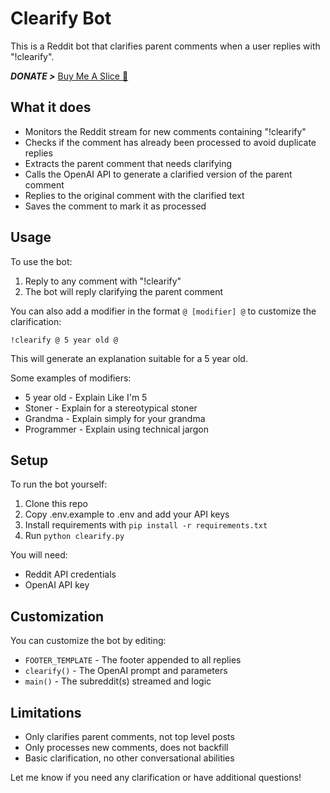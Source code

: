 
# Clearify Bot

This is a Reddit bot that clarifies parent comments when a user replies with "!clearify". 

***DONATE >*** [Buy Me A Slice 🍕](https://www.buymeacoffee.com/sethbang)

## What it does

- Monitors the Reddit stream for new comments containing "!clearify"
- Checks if the comment has already been processed to avoid duplicate replies
- Extracts the parent comment that needs clarifying
- Calls the OpenAI API to generate a clarified version of the parent comment
- Replies to the original comment with the clarified text
- Saves the comment to mark it as processed

## Usage

To use the bot:

1. Reply to any comment with "!clearify"
2. The bot will reply clarifying the parent comment

You can also add a modifier in the format `@ [modifier] @` to customize the clarification:

```
!clearify @ 5 year old @
```

This will generate an explanation suitable for a 5 year old.

Some examples of modifiers:

- 5 year old - Explain Like I'm 5 
- Stoner - Explain for a stereotypical stoner
- Grandma - Explain simply for your grandma
- Programmer - Explain using technical jargon

## Setup

To run the bot yourself:

1. Clone this repo
2. Copy .env.example to .env and add your API keys
3. Install requirements with `pip install -r requirements.txt` 
4. Run `python clearify.py`

You will need:

- Reddit API credentials
- OpenAI API key

## Customization

You can customize the bot by editing:

- `FOOTER_TEMPLATE` - The footer appended to all replies 
- `clearify()` - The OpenAI prompt and parameters
- `main()` - The subreddit(s) streamed and logic

## Limitations

- Only clarifies parent comments, not top level posts
- Only processes new comments, does not backfill
- Basic clarification, no other conversational abilities

Let me know if you need any clarification or have additional questions!